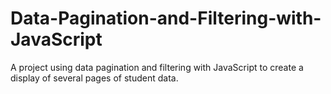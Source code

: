 # Data-Pagination-and-Filtering-with-JavaScript
A project using data pagination and filtering with JavaScript to create a display of several pages of student data.
